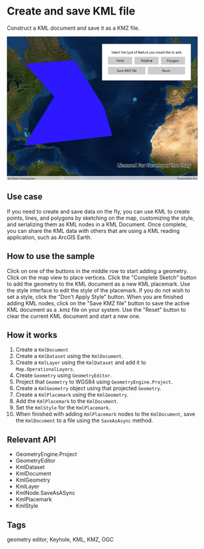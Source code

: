 # Create and save KML file

Construct a KML document and save it as a KMZ file.

![Image of create and save KML file](CreateAndSaveKmlFile.jpg)

## Use case

If you need to create and save data on the fly, you can use KML to create points, lines, and polygons by sketching on the map, customizing the style, and serializing them as KML nodes in a KML Document. Once complete, you can share the KML data with others that are using a KML reading application, such as ArcGIS Earth.

## How to use the sample

Click on one of the buttons in the middle row to start adding a geometry. Click on the map view to place vertices. Click the "Complete Sketch" button to add the geometry to the KML document as a new KML placemark. Use the style interface to edit the style of the placemark. If you do not wish to set a style, click the "Don't Apply Style" button. When you are finished adding KML nodes, click on the "Save KMZ file" button to save the active KML document as a .kmz file on your system. Use the "Reset" button to clear the current KML document and start a new one.

## How it works

1. Create a `KmlDocument`
2. Create a `KmlDataset` using the `KmlDocument`.
3. Create a `KmlLayer` using the `KmlDataset` and add it to `Map.OperationalLayers`.
4. Create `Geometry` using `GeometryEditor`.
5. Project that `Geometry` to WGS84 using `GeometryEngine.Project`.
6. Create a `KmlGeometry` object using that projected `Geometry`.
7. Create a `KmlPlacemark` using the `KmlGeometry`.
8. Add the `KmlPlacemark` to the `KmlDocument`.
9. Set the `KmlStyle` for the `KmlPlacemark`.
10. When finished with adding `KmlPlacemark` nodes to the `KmlDocument`, save the `KmlDocument` to a file using the `SaveAsAsync` method.

## Relevant API

* GeometryEngine.Project
* GeometryEditor
* KmlDataset
* KmlDocument
* KmlGeometry
* KmlLayer
* KmlNode.SaveAsASync
* KmlPlacemark
* KmlStyle

## Tags

geometry editor, Keyhole, KML, KMZ, OGC
